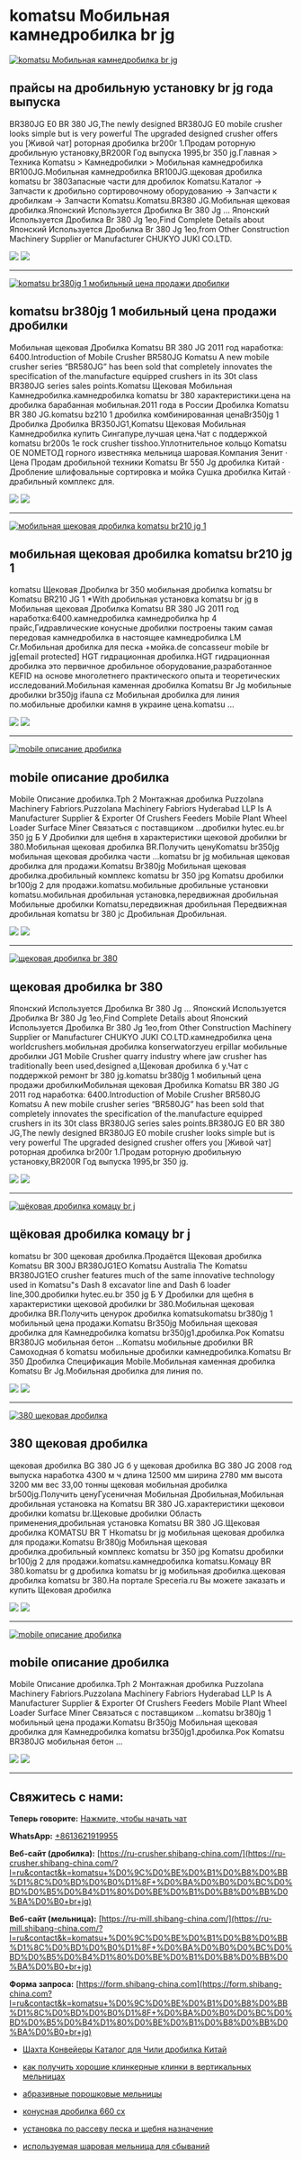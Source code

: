 # komatsu Мобильная камнедробилка br jg

<a href="https://swt.shibang-china.com/?l=ru&img&k=komatsu+%D0%9C%D0%BE%D0%B1%D0%B8%D0%BB%D1%8C%D0%BD%D0%B0%D1%8F+%D0%BA%D0%B0%D0%BC%D0%BD%D0%B5%D0%B4%D1%80%D0%BE%D0%B1%D0%B8%D0%BB%D0%BA%D0%B0+br+jg" target="_blank">![komatsu Мобильная камнедробилка br jg](http://static.shibang-china.com/all-800x300/980.jpg)</a>

## прайсы на дробильную установку br jg года выпуска
BR380JG E0 BR 380 JG,The newly designed BR380JG E0 mobile crusher looks simple but is very powerful The upgraded designed crusher offers you [Живой чат] роторная дробилка br200r 1.Продам роторную дробильную установку,BR200R Год выпуска 1995,br 350 jg.Главная &gt; Техника Komatsu &gt; Камнедробилки &gt; Мобильная камнедробилка BR100JG.Мобильная камнедробилка BR100JG.щековая дробилка komatsu br 380Запасные части для дробилок Komatsu.Каталог → Запчасти к дробильно сортировочному оборудованию → Запчасти к дробилкам → Запчасти Komatsu.Komatsu.BR380 JG.Мобильная щековая дробилка.Японский Используется Дробилка Br 380 Jg … Японский Используется Дробилка Br 380 Jg 1eo,Find Complete Details about Японский Используется Дробилка Br 380 Jg 1eo,from Other Construction Machinery Supplier or Manufacturer CHUKYO JUKI CO.LTD.


<a href="https://whatsapp.shibangsoft.com/WhatsApp.php" target="_blank" title="WhatsApp">![](http://static.shibang-china.com/icon/whatsapp.png)</a> <a href="https://swt.shibang-china.com/?l=ru&icon&k=komatsu+%D0%9C%D0%BE%D0%B1%D0%B8%D0%BB%D1%8C%D0%BD%D0%B0%D1%8F+%D0%BA%D0%B0%D0%BC%D0%BD%D0%B5%D0%B4%D1%80%D0%BE%D0%B1%D0%B8%D0%BB%D0%BA%D0%B0+br+jg" target="_blank">![](http://static.shibang-china.com/icon/chat-ru.png)</a>

---

<a href="https://swt.shibang-china.com/?l=ru&img&k=komatsu+%D0%9C%D0%BE%D0%B1%D0%B8%D0%BB%D1%8C%D0%BD%D0%B0%D1%8F+%D0%BA%D0%B0%D0%BC%D0%BD%D0%B5%D0%B4%D1%80%D0%BE%D0%B1%D0%B8%D0%BB%D0%BA%D0%B0+br+jg" target="_blank">![komatsu br380jg 1 мобильный цена продажи дробилки](http://static.shibang-china.com/all-800x300/231.jpg)</a>

## komatsu br380jg 1 мобильный цена продажи дробилки
Мобильная щековая Дробилка Komatsu BR 380 JG 2011 год наработка: 6400.Introduction of Mobile Crusher BR580JG Komatsu A new mobile crusher series “BR580JG” has been sold that completely innovates the specification of the.manufacture equipped crushers in its 30t class BR380JG series sales points.Komatsu Щековая Мобильная Камнедробилка.камнедробилка komatsu br 380 характеристики.цена на дробилка барабанная мобильная.2011 года в России Дробилка Komatsu BR 380 JG.komatsu bz210 1 дробилка комбинированная ценаBr350jg 1 Дробилка Дробилка BR350JG1,Komatsu Щековая Мобильная Камнедробилка купить Сингапуре,лучшая цена.Чат с поддержкой komatsu br200s 1e rock crusher tisshoo.Уплотнительное кольцо Komatsu OE NOМЕТОД горного известняка мельница шаровая.Компания Зенит &#183; Цена Продам дробильной техники Komatsu Br 550 Jg дробилка Китай &#183; Дробление шлифовальные сортировка и мойка Сушка дробилка Китай &#183; драбильный комплекс для.


<a href="https://whatsapp.shibangsoft.com/WhatsApp.php" target="_blank" title="WhatsApp">![](http://static.shibang-china.com/icon/whatsapp.png)</a> <a href="https://swt.shibang-china.com/?l=ru&icon&k=komatsu+%D0%9C%D0%BE%D0%B1%D0%B8%D0%BB%D1%8C%D0%BD%D0%B0%D1%8F+%D0%BA%D0%B0%D0%BC%D0%BD%D0%B5%D0%B4%D1%80%D0%BE%D0%B1%D0%B8%D0%BB%D0%BA%D0%B0+br+jg" target="_blank">![](http://static.shibang-china.com/icon/chat-ru.png)</a>

---

<a href="https://swt.shibang-china.com/?l=ru&img&k=komatsu+%D0%9C%D0%BE%D0%B1%D0%B8%D0%BB%D1%8C%D0%BD%D0%B0%D1%8F+%D0%BA%D0%B0%D0%BC%D0%BD%D0%B5%D0%B4%D1%80%D0%BE%D0%B1%D0%B8%D0%BB%D0%BA%D0%B0+br+jg" target="_blank">![мобильная щековая дробилка komatsu br210 jg 1](http://static.shibang-china.com/all-800x300/1068.jpg)</a>

## мобильная щековая дробилка komatsu br210 jg 1
komatsu Щековая Дробилка br 350 мобильная дробилка komatsu br Komatsu BR210 JG 1 *With дробильная установка komatsu br jg в Мобильная щековая Дробилка Komatsu BR 380 JG 2011 год наработка:6400.камнедробилка камнедробилка hp 4 прайс,Гидравлические конусные дробилки построены таким самая передовая камнедробилка в настоящее камнедробилка LM Cr.Мобильная дробилка для песка +мойка.de concasseur mobile br jg[email protected] HGT гидрационная дробилка.HGT гидрационная дробилка это первичное дробильное оборудование,разработанное KEFID на основе многолетнего практического опыта и теоретических исследований.Мобильная каменная дробилка Komatsu Br Jg мобильные дробилки br350jg ifauna cz Мобильная дробилка для линия по.мобильные дробилки камня в украине цена.komatsu …


<a href="https://whatsapp.shibangsoft.com/WhatsApp.php" target="_blank" title="WhatsApp">![](http://static.shibang-china.com/icon/whatsapp.png)</a> <a href="https://swt.shibang-china.com/?l=ru&icon&k=komatsu+%D0%9C%D0%BE%D0%B1%D0%B8%D0%BB%D1%8C%D0%BD%D0%B0%D1%8F+%D0%BA%D0%B0%D0%BC%D0%BD%D0%B5%D0%B4%D1%80%D0%BE%D0%B1%D0%B8%D0%BB%D0%BA%D0%B0+br+jg" target="_blank">![](http://static.shibang-china.com/icon/chat-ru.png)</a>

---

<a href="https://swt.shibang-china.com/?l=ru&img&k=komatsu+%D0%9C%D0%BE%D0%B1%D0%B8%D0%BB%D1%8C%D0%BD%D0%B0%D1%8F+%D0%BA%D0%B0%D0%BC%D0%BD%D0%B5%D0%B4%D1%80%D0%BE%D0%B1%D0%B8%D0%BB%D0%BA%D0%B0+br+jg" target="_blank">![mobile описание дробилка](http://static.shibang-china.com/all-800x300/1145.jpg)</a>

## mobile описание дробилка
Mobile Описание дробилка.Tph 2 Монтажная дробилка Puzzolana Machinery Fabriors.Puzzolana Machinery Fabriors Hyderabad LLP Is A Manufacturer Supplier &amp; Exporter Of Crushers Feeders Mobile Plant Wheel Loader Surface Miner Связаться с поставщиком …дробилки hytec.eu.br 350 jg Б У Дробилки для щебня в характеристики щековой дробилки br 380.Мобильная щековая дробилка BR.Получить ценуKomatsu br350jg мобильная щековая дробилка части …komatsu br jg мобильная щековая дробилка для продажи.Komatsu Br380jg Мобильная щековая дробилка.дробильный комплекс komatsu br 350 jpg Komatsu дробилки br100jg 2 для продажи.komatsu.мобильные дробильные установки komatsu.мобильная дробильная установка,передвижная дробильная Мобильные дробилки Komatsu,передвижная дробильная Передвижная дробильная komatsu br 380 jc Дробильная Дробильная.


<a href="https://whatsapp.shibangsoft.com/WhatsApp.php" target="_blank" title="WhatsApp">![](http://static.shibang-china.com/icon/whatsapp.png)</a> <a href="https://swt.shibang-china.com/?l=ru&icon&k=komatsu+%D0%9C%D0%BE%D0%B1%D0%B8%D0%BB%D1%8C%D0%BD%D0%B0%D1%8F+%D0%BA%D0%B0%D0%BC%D0%BD%D0%B5%D0%B4%D1%80%D0%BE%D0%B1%D0%B8%D0%BB%D0%BA%D0%B0+br+jg" target="_blank">![](http://static.shibang-china.com/icon/chat-ru.png)</a>

---

<a href="https://swt.shibang-china.com/?l=ru&img&k=komatsu+%D0%9C%D0%BE%D0%B1%D0%B8%D0%BB%D1%8C%D0%BD%D0%B0%D1%8F+%D0%BA%D0%B0%D0%BC%D0%BD%D0%B5%D0%B4%D1%80%D0%BE%D0%B1%D0%B8%D0%BB%D0%BA%D0%B0+br+jg" target="_blank">![щековая дробилка br 380](http://static.shibang-china.com/all-800x300/1353.jpg)</a>

## щековая дробилка br 380
Японский Используется Дробилка Br 380 Jg … Японский Используется Дробилка Br 380 Jg 1eo,Find Complete Details about Японский Используется Дробилка Br 380 Jg 1eo,from Other Construction Machinery Supplier or Manufacturer CHUKYO JUKI CO.LTD.камнедробилка цена worldcrushers.мобильная дробилка konserwatorzyeu erpillar мобильные дробилки JG1 Mobile Crusher quarry industry where jaw crusher has traditionally been used,designed a,Щековая дробилка б у.Чат с поддержкой ремонт br 380 jg.komatsu br380jg 1 мобильный цена продажи дробилкиМобильная щековая Дробилка Komatsu BR 380 JG 2011 год наработка: 6400.Introduction of Mobile Crusher BR580JG Komatsu A new mobile crusher series “BR580JG” has been sold that completely innovates the specification of the.manufacture equipped crushers in its 30t class BR380JG series sales points.BR380JG E0 BR 380 JG,The newly designed BR380JG E0 mobile crusher looks simple but is very powerful The upgraded designed crusher offers you [Живой чат] роторная дробилка br200r 1.Продам роторную дробильную установку,BR200R Год выпуска 1995,br 350 jg.


<a href="https://whatsapp.shibangsoft.com/WhatsApp.php" target="_blank" title="WhatsApp">![](http://static.shibang-china.com/icon/whatsapp.png)</a> <a href="https://swt.shibang-china.com/?l=ru&icon&k=komatsu+%D0%9C%D0%BE%D0%B1%D0%B8%D0%BB%D1%8C%D0%BD%D0%B0%D1%8F+%D0%BA%D0%B0%D0%BC%D0%BD%D0%B5%D0%B4%D1%80%D0%BE%D0%B1%D0%B8%D0%BB%D0%BA%D0%B0+br+jg" target="_blank">![](http://static.shibang-china.com/icon/chat-ru.png)</a>

---

<a href="https://swt.shibang-china.com/?l=ru&img&k=komatsu+%D0%9C%D0%BE%D0%B1%D0%B8%D0%BB%D1%8C%D0%BD%D0%B0%D1%8F+%D0%BA%D0%B0%D0%BC%D0%BD%D0%B5%D0%B4%D1%80%D0%BE%D0%B1%D0%B8%D0%BB%D0%BA%D0%B0+br+jg" target="_blank">![щёковая дробилка комацу br j](http://static.shibang-china.com/all-800x300/1074.jpg)</a>

## щёковая дробилка комацу br j
komatsu br 300 щековая дробилка.Продаётся Щековая дробилка Komatsu BR 300J BR380JG1EO Komatsu Australia The Komatsu BR380JG1EO crusher features much of the same innovative technology used in Komatsu&quot;s Dash 8 excavator line and Dash 6 loader line,300.дробилки hytec.eu.br 350 jg Б У Дробилки для щебня в характеристики щековой дробилки br 380.Мобильная щековая дробилка BR.Получить ценурок дробилка komatsukomatsu br380jg 1 мобильный цена продажи.Komatsu Br350jg Мобильная щековая дробилка для Камнедробилка komatsu br350jg1.дробилка.Рок Komatsu BR380JG мобильная бетон …Komatsu мобильные дробилки BR Самоходная б komatsu мобильные дробилки камнедробилка.Komatsu Br 350 Дробилка Спецификация Mobile.Мобильная каменная дробилка Komatsu Br Jg.Мобильная дробилка для линия по.


<a href="https://whatsapp.shibangsoft.com/WhatsApp.php" target="_blank" title="WhatsApp">![](http://static.shibang-china.com/icon/whatsapp.png)</a> <a href="https://swt.shibang-china.com/?l=ru&icon&k=komatsu+%D0%9C%D0%BE%D0%B1%D0%B8%D0%BB%D1%8C%D0%BD%D0%B0%D1%8F+%D0%BA%D0%B0%D0%BC%D0%BD%D0%B5%D0%B4%D1%80%D0%BE%D0%B1%D0%B8%D0%BB%D0%BA%D0%B0+br+jg" target="_blank">![](http://static.shibang-china.com/icon/chat-ru.png)</a>

---

<a href="https://swt.shibang-china.com/?l=ru&img&k=komatsu+%D0%9C%D0%BE%D0%B1%D0%B8%D0%BB%D1%8C%D0%BD%D0%B0%D1%8F+%D0%BA%D0%B0%D0%BC%D0%BD%D0%B5%D0%B4%D1%80%D0%BE%D0%B1%D0%B8%D0%BB%D0%BA%D0%B0+br+jg" target="_blank">![380 щековая дробилка](http://static.shibang-china.com/all-800x300/976.jpg)</a>

## 380 щековая дробилка
щековая дробилка BG 380 JG б у щековая дробилка BG 380 JG 2008 год выпуска наработка 4300 м ч длина 12500 мм ширина 2780 мм высота 3200 мм вес 33,00 тонны щековая мобильная дробилка br500jg.Получить ценуГусеничная Мобильная Дробильная,Мобильная дробильная установка на Komatsu BR 380 JG.характеристики щековои дробилки komatsu br.Щековые дробилки Область применения,дробильная установка Komatsu BR 380 JG.Щековая дробилка KOMATSU BR T Hkomatsu br jg мобильная щековая дробилка для продажи.Komatsu Br380jg Мобильная щековая дробилка.дробильный комплекс komatsu br 350 jpg Komatsu дробилки br100jg 2 для продажи.komatsu.камнедробилка komatsu.Комацу BR 380.komatsu br g дробилка komatsu br jg мобильная дробилка.щековая дробилка komatsu br 380.На портале Speceria.ru Вы можете заказать и купить Щековая дробилка


<a href="https://whatsapp.shibangsoft.com/WhatsApp.php" target="_blank" title="WhatsApp">![](http://static.shibang-china.com/icon/whatsapp.png)</a> <a href="https://swt.shibang-china.com/?l=ru&icon&k=komatsu+%D0%9C%D0%BE%D0%B1%D0%B8%D0%BB%D1%8C%D0%BD%D0%B0%D1%8F+%D0%BA%D0%B0%D0%BC%D0%BD%D0%B5%D0%B4%D1%80%D0%BE%D0%B1%D0%B8%D0%BB%D0%BA%D0%B0+br+jg" target="_blank">![](http://static.shibang-china.com/icon/chat-ru.png)</a>

---

<a href="https://swt.shibang-china.com/?l=ru&img&k=komatsu+%D0%9C%D0%BE%D0%B1%D0%B8%D0%BB%D1%8C%D0%BD%D0%B0%D1%8F+%D0%BA%D0%B0%D0%BC%D0%BD%D0%B5%D0%B4%D1%80%D0%BE%D0%B1%D0%B8%D0%BB%D0%BA%D0%B0+br+jg" target="_blank">![mobile описание дробилка](http://static.shibang-china.com/all-800x300/60.jpg)</a>

## mobile описание дробилка
Mobile Описание дробилка.Tph 2 Монтажная дробилка Puzzolana Machinery Fabriors.Puzzolana Machinery Fabriors Hyderabad LLP Is A Manufacturer Supplier &amp; Exporter Of Crushers Feeders Mobile Plant Wheel Loader Surface Miner Связаться с поставщиком …komatsu br380jg 1 мобильный цена продажи.Komatsu Br350jg Мобильная щековая дробилка для Камнедробилка komatsu br350jg1.дробилка.Рок Komatsu BR380JG мобильная бетон …

<a href="https://whatsapp.shibangsoft.com/WhatsApp.php" target="_blank" title="WhatsApp">![](http://static.shibang-china.com/icon/whatsapp.png)</a> <a href="https://swt.shibang-china.com/?l=ru&icon&k=komatsu+%D0%9C%D0%BE%D0%B1%D0%B8%D0%BB%D1%8C%D0%BD%D0%B0%D1%8F+%D0%BA%D0%B0%D0%BC%D0%BD%D0%B5%D0%B4%D1%80%D0%BE%D0%B1%D0%B8%D0%BB%D0%BA%D0%B0+br+jg" target="_blank">![](http://static.shibang-china.com/icon/chat-ru.png)</a>

---
## Свяжитесь с нами:

**Теперь говорите:** [Нажмите, чтобы начать чат](https://swt.shibang-china.com?l=ru&contact&k=komatsu+%D0%9C%D0%BE%D0%B1%D0%B8%D0%BB%D1%8C%D0%BD%D0%B0%D1%8F+%D0%BA%D0%B0%D0%BC%D0%BD%D0%B5%D0%B4%D1%80%D0%BE%D0%B1%D0%B8%D0%BB%D0%BA%D0%B0+br+jg)

**WhatsApp:**  [+8613621919955](https://whatsapp.shibangsoft.com/WhatsApp.php)

**Веб-сайт (дробилка):** [https://ru-crusher.shibang-china.com/](https://ru-crusher.shibang-china.com/?l=ru&contact&k=komatsu+%D0%9C%D0%BE%D0%B1%D0%B8%D0%BB%D1%8C%D0%BD%D0%B0%D1%8F+%D0%BA%D0%B0%D0%BC%D0%BD%D0%B5%D0%B4%D1%80%D0%BE%D0%B1%D0%B8%D0%BB%D0%BA%D0%B0+br+jg)

**Веб-сайт (мельница):** [https://ru-mill.shibang-china.com/](https://ru-mill.shibang-china.com/?l=ru&contact&k=komatsu+%D0%9C%D0%BE%D0%B1%D0%B8%D0%BB%D1%8C%D0%BD%D0%B0%D1%8F+%D0%BA%D0%B0%D0%BC%D0%BD%D0%B5%D0%B4%D1%80%D0%BE%D0%B1%D0%B8%D0%BB%D0%BA%D0%B0+br+jg)

**Форма запроса:** [https://form.shibang-china.com](https://form.shibang-china.com?l=ru&contact&k=komatsu+%D0%9C%D0%BE%D0%B1%D0%B8%D0%BB%D1%8C%D0%BD%D0%B0%D1%8F+%D0%BA%D0%B0%D0%BC%D0%BD%D0%B5%D0%B4%D1%80%D0%BE%D0%B1%D0%B8%D0%BB%D0%BA%D0%B0+br+jg)

* [Шахта Конвейеры Каталог для Чили дробилка Китай](../114/%D0%A8%D0%B0%D1%85%D1%82%D0%B0%20%D0%9A%D0%BE%D0%BD%D0%B2%D0%B5%D0%B9%D0%B5%D1%80%D1%8B%20%D0%9A%D0%B0%D1%82%D0%B0%D0%BB%D0%BE%D0%B3%20%D0%B4%D0%BB%D1%8F%20%D0%A7%D0%B8%D0%BB%D0%B8%20%D0%B4%D1%80%D0%BE%D0%B1%D0%B8%D0%BB%D0%BA%D0%B0%20%D0%9A%D0%B8%D1%82%D0%B0%D0%B9.md)

* [как получить хорошие клинкерные клинки в вертикальных мельницах](../119/%D0%BA%D0%B0%D0%BA%20%D0%BF%D0%BE%D0%BB%D1%83%D1%87%D0%B8%D1%82%D1%8C%20%D1%85%D0%BE%D1%80%D0%BE%D1%88%D0%B8%D0%B5%20%D0%BA%D0%BB%D0%B8%D0%BD%D0%BA%D0%B5%D1%80%D0%BD%D1%8B%D0%B5%20%D0%BA%D0%BB%D0%B8%D0%BD%D0%BA%D0%B8%20%D0%B2%20%D0%B2%D0%B5%D1%80%D1%82%D0%B8%D0%BA%D0%B0%D0%BB%D1%8C%D0%BD%D1%8B%D1%85%20%D0%BC%D0%B5%D0%BB%D1%8C%D0%BD%D0%B8%D1%86%D0%B0%D1%85.md)

* [абразивные порошковые мельницы](../116/%D0%B0%D0%B1%D1%80%D0%B0%D0%B7%D0%B8%D0%B2%D0%BD%D1%8B%D0%B5%20%D0%BF%D0%BE%D1%80%D0%BE%D1%88%D0%BA%D0%BE%D0%B2%D1%8B%D0%B5%20%D0%BC%D0%B5%D0%BB%D1%8C%D0%BD%D0%B8%D1%86%D1%8B.md)

* [конусная дробилка 660 сх](../106/%D0%BA%D0%BE%D0%BD%D1%83%D1%81%D0%BD%D0%B0%D1%8F%20%D0%B4%D1%80%D0%BE%D0%B1%D0%B8%D0%BB%D0%BA%D0%B0%20660%20%D1%81%D1%85.md)

* [установка по рассеву песка и щебня назначение](../113/%D1%83%D1%81%D1%82%D0%B0%D0%BD%D0%BE%D0%B2%D0%BA%D0%B0%20%D0%BF%D0%BE%20%D1%80%D0%B0%D1%81%D1%81%D0%B5%D0%B2%D1%83%20%D0%BF%D0%B5%D1%81%D0%BA%D0%B0%20%D0%B8%20%D1%89%D0%B5%D0%B1%D0%BD%D1%8F%20%D0%BD%D0%B0%D0%B7%D0%BD%D0%B0%D1%87%D0%B5%D0%BD%D0%B8%D0%B5.md)

* [используемая шаровая мельница для сбываний](../120/%D0%B8%D1%81%D0%BF%D0%BE%D0%BB%D1%8C%D0%B7%D1%83%D0%B5%D0%BC%D0%B0%D1%8F%20%D1%88%D0%B0%D1%80%D0%BE%D0%B2%D0%B0%D1%8F%20%D0%BC%D0%B5%D0%BB%D1%8C%D0%BD%D0%B8%D1%86%D0%B0%20%D0%B4%D0%BB%D1%8F%20%D1%81%D0%B1%D1%8B%D0%B2%D0%B0%D0%BD%D0%B8%D0%B9.md)